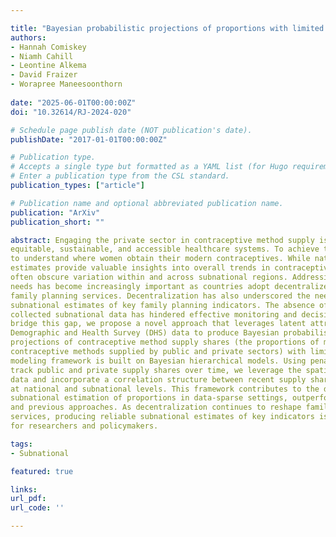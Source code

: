 ```yaml
---

title: "Bayesian probabilistic projections of proportions with limited data, an application to subnational contraceptive method supply shares."
authors:
- Hannah Comiskey
- Niamh Cahill
- Leontine Alkema
- David Fraizer
- Worapree Maneesoonthorn
  
date: "2025-06-01T00:00:00Z"
doi: "10.32614/RJ-2024-020"

# Schedule page publish date (NOT publication's date).
publishDate: "2017-01-01T00:00:00Z"

# Publication type.
# Accepts a single type but formatted as a YAML list (for Hugo requirements).
# Enter a publication type from the CSL standard.
publication_types: ["article"]

# Publication name and optional abbreviated publication name.
publication: "ArXiv"
publication_short: ""

abstract: Engaging the private sector in contraceptive method supply is critical for creating 1
equitable, sustainable, and accessible healthcare systems. To achieve this, it is essential 2
to understand where women obtain their modern contraceptives. While national-level 3
estimates provide valuable insights into overall trends in contraceptive supply, they 4
often obscure variation within and across subnational regions. Addressing localized 5
needs has become increasingly important as countries adopt decentralized models for 6
family planning services. Decentralization has also underscored the need for reliable 7
subnational estimates of key family planning indicators. The absence of regularly 8
collected subnational data has hindered effective monitoring and decision-making. To 9
bridge this gap, we propose a novel approach that leverages latent attributes in 10
Demographic and Health Survey (DHS) data to produce Bayesian probabilistic 11
projections of contraceptive method supply shares (the proportions of modern 12
contraceptive methods supplied by public and private sectors) with limited data. Our 13
modeling framework is built on Bayesian hierarchical models. Using penalized splines to 14
track public and private supply shares over time, we leverage the spatial nature of the 15
data and incorporate a correlation structure between recent supply share observations 16
at national and subnational levels. This framework contributes to the domain of 17
subnational estimation of proportions in data-sparse settings, outperforming comparable 18
and previous approaches. As decentralization continues to reshape family planning 19
services, producing reliable subnational estimates of key indicators is increasingly vital 20
for researchers and policymakers.

tags:
- Subnational

featured: true

links:
url_pdf: 
url_code: ''

---
```


